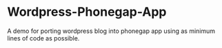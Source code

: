 # Wordpress-Phonegap-App
A demo for porting wordpress blog into phonegap app using as minimum lines of code as possible.
